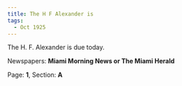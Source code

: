 ```yaml
---  
title: The H F Alexander is  
tags:  
  - Oct 1925  
---  
```

  
The H. F. Alexander is due today.  
  
Newspapers: **Miami Morning News or The Miami Herald**  
  
Page: **1**, Section: **A** 
